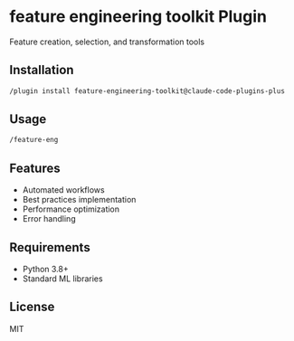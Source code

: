 # feature engineering toolkit Plugin

Feature creation, selection, and transformation tools

## Installation

```bash
/plugin install feature-engineering-toolkit@claude-code-plugins-plus
```

## Usage

```bash
/feature-eng
```

## Features

- Automated workflows
- Best practices implementation
- Performance optimization
- Error handling

## Requirements

- Python 3.8+
- Standard ML libraries

## License

MIT
